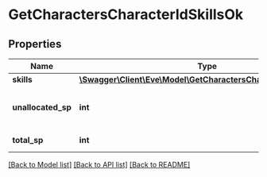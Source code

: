 # GetCharactersCharacterIdSkillsOk

## Properties
Name | Type | Description | Notes
------------ | ------------- | ------------- | -------------
**skills** | [**\Swagger\Client\Eve\Model\GetCharactersCharacterIdSkillsSkill[]**](GetCharactersCharacterIdSkillsSkill.md) | skills array | 
**unallocated_sp** | **int** | Skill points available to be assigned | [optional] 
**total_sp** | **int** | total_sp integer | 

[[Back to Model list]](../README.md#documentation-for-models) [[Back to API list]](../README.md#documentation-for-api-endpoints) [[Back to README]](../README.md)


